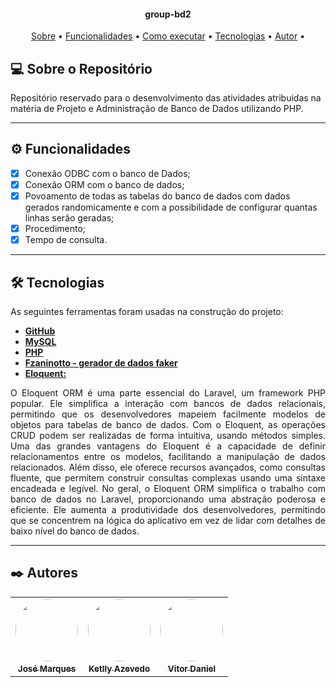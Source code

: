 <h4 align="center">
 group-bd2
</h4>

<p align="center">
 <a href="#-sobre-o-projeto">Sobre</a> •
 <a href="#-funcionalidades">Funcionalidades</a> •
 <a href="#-como-executar-o-projeto">Como executar</a> •
 <a href="#-tecnologias">Tecnologias</a> •
 <a href="#-autor">Autor</a> •
</p>

## 💻 Sobre o Repositório

<p aling="justify">
Repositório reservado para o desenvolvimento das atividades atribuidas na matéria de Projeto e Administração de Banco de Dados utilizando PHP.
</p>

---

## ⚙️ Funcionalidades

- [x] Conexão ODBC com o banco de Dados;
- [x] Conexão ORM com o banco de dados;
- [x] Povoamento de todas as tabelas do banco de dados com dados gerados randomicamente e com a possibilidade de configurar quantas linhas serão geradas;
- [x] Procedimento;
- [x] Tempo de consulta.

<!-- 

---

## 🚀 Como executar o projeto

**O tutorial abaixo assume que você já tenha instalado o**[Docker](https://www.docker.com/)**
 em sua máquina.\**

### Instalação

```bash
git clone https://github.com/vitordaniel31/sisvenda.git

cd sisvenda

docker run --rm \
    -u "$(id -u):$(id -g)" \
    -v "$(pwd):/var/www/html" \
    -w /var/www/html \
    laravelsail/php82-composer:latest \
    composer install --ignore-platform-reqs &&
    cp .env.example .env &&
    php artisan key:generate && 
    npm install

```

### Inicialização

```bash
docker compose up -d

docker exec -it sisvenda-laravel-1 bash

npm run dev

```

Aplicação Local (<http://localhost:8000>) -->

---

## 🛠 Tecnologias

As seguintes ferramentas foram usadas na construção do projeto:

- **[GitHub](https://github.com/)**
- **[MySQL](https://www.mysql.com/)**
- **[PHP](https://www.php.net/)**
- **[Fzaninotto - gerador de dados faker](https://github.com/fzaninotto/Faker)**
- **[Eloquent:](https://laravel.com/docs/5.0/eloquent)** 

<p align="justify">
O Eloquent ORM é uma parte essencial do Laravel, um framework PHP popular. Ele simplifica a interação com bancos de dados relacionais, permitindo que os desenvolvedores mapeiem facilmente modelos de objetos para tabelas de banco de dados. Com o Eloquent, as operações CRUD podem ser realizadas de forma intuitiva, usando métodos simples.
Uma das grandes vantagens do Eloquent é a capacidade de definir relacionamentos entre os modelos, facilitando a manipulação de dados relacionados. Além disso, ele oferece recursos avançados, como consultas fluente, que permitem construir consultas complexas usando uma sintaxe encadeada e legível.
No geral, o Eloquent ORM simplifica o trabalho com banco de dados no Laravel, proporcionando uma abstração poderosa e eficiente. Ele aumenta a produtividade dos desenvolvedores, permitindo que se concentrem na lógica do aplicativo em vez de lidar com detalhes de baixo nível do banco de dados.
</p>

---

## ✒️ Autores

<table>
  <tr>
    <td align="center"><a><img style="border-radius: 50%;" src="https://avatars.githubusercontent.com/u/74608458?v=4" width="100px;" alt=""/><a href="https://github.com/joseP1432" title=""><br /><sub><b> José Marques</b></sub></a><br /></td>
    <td align="center"><a><img style="border-radius: 50%;" src="https://avatars.githubusercontent.com/u/53538678?v=4" width="100px;" alt=""/><a href="https://github.com/ketwy"><br /><sub><b>Ketlly Azevedo</b></sub></a><br /></td>
    <td align="center"><a><img style="border-radius: 50%;" src="https://avatars.githubusercontent.com/u/51799954?v=4" width="100px;" alt=""/><a href="https://github.com/vitordaniel31" title=""><br /><sub><b>Vitor Daniel</b></sub></a><br /></td>

  </tr>
</table>

